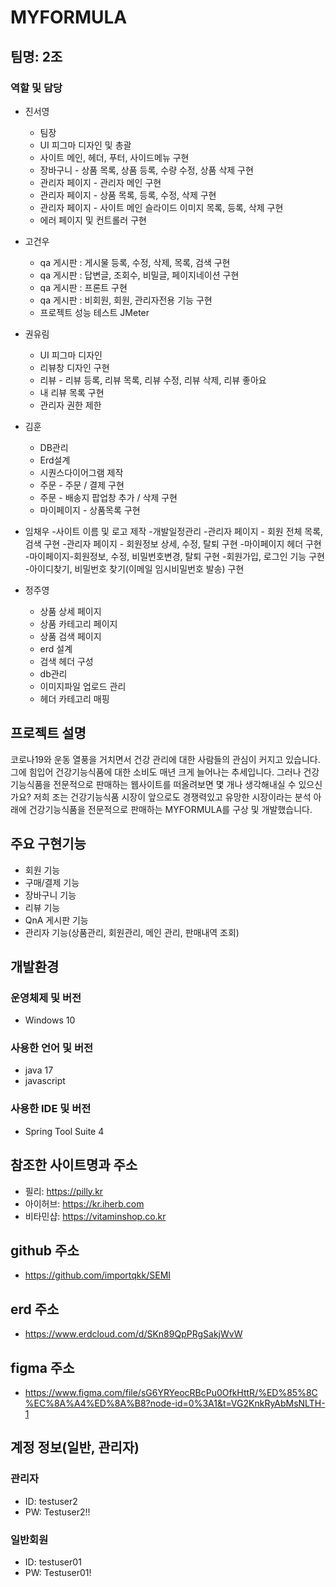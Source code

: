 # MYFORMULA

## 팀명: 2조
### 역할 및 담당
- 진서영
	- 팀장
	- UI 피그마 디자인 및 총괄
	- 사이트 메인, 헤더, 푸터, 사이드메뉴 구현
	- 장바구니 - 상품 목록, 상품 등록, 수량 수정, 상품 삭제 구현
	- 관리자 페이지 - 관리자 메인 구현
	- 관리자 페이지 - 상품 목록, 등록, 수정, 삭제 구현
	- 관리자 페이지 - 사이트 메인 슬라이드 이미지 목록, 등록, 삭제 구현
	- 에러 페이지 및 컨트롤러 구현
  
- 고건우
	- qa 게시판 : 게시물 등록, 수정, 삭제, 목록, 검색 구현
	- qa 게시판 : 답변글, 조회수, 비밀글, 페이지네이션 구현
	- qa 게시판 : 프론트 구현
	- qa 게시판 : 비회원, 회원, 관리자전용 기능 구현
	- 프로젝트 성능 테스트 JMeter
  
- 권유림
	- UI 피그마 디자인
	- 리뷰창 디자인 구현
	- 리뷰 - 리뷰 등록, 리뷰 목록, 리뷰 수정, 리뷰 삭제, 리뷰 좋아요
	- 내 리뷰 목록 구현
	- 관리자 권한 제한
  
- 김훈
	- DB관리
	- Erd설계
	- 시퀀스다이어그램 제작
	- 주문 - 주문 / 결제 구현
	- 주문 - 배송지 팝업창 추가 / 삭제 구현
	- 마이페이지 - 상품목록 구현
  
- 임채우
	-사이트 이름 및 로고 제작
	-개발일정관리
	-관리자 페이지 - 회원 전체 목록, 검색 구현
	-관리자 페이지 - 회원정보 상세, 수정, 탈퇴 구현
	-마이페이지 헤더 구현
	-마이페이지-회원정보, 수정, 비밀번호변경, 탈퇴 구현
	-회원가입, 로그인 기능 구현
	-아이디찾기, 비밀번호 찾기(이메일 임시비밀번호 발송) 구현
  
- 정주영
	- 상품 상세 페이지
	- 상품 카테고리 페이지
	- 상품 검색 페이지
	- erd 설계
	- 검색 헤더 구성
	- db관리
	- 이미지파일 업로드 관리
	- 헤더 카테고리 매핑

## 프로젝트 설명
코로나19와 운동 열풍을 거치면서 건강 관리에 대한 사람들의 관심이 커지고 있습니다.
그에 힘입어 건강기능식품에 대한 소비도 매년 크게 늘어나는 추세입니다.
그러나 건강기능식품을 전문적으로 판매하는 웹사이트를 떠올려보면 몇 개나 생각해내실 수 있으신가요?
저희 조는 건강기능식품 시장이 앞으로도 경쟁력있고 유망한 시장이라는 분석 아래에 건강기능식품을 전문적으로 판매하는 MYFORMULA를 구상 및 개발했습니다.

## 주요 구현기능
- 회원 기능
- 구매/결제 기능
- 장바구니 기능
- 리뷰 기능
- QnA 게시판 기능
- 관리자 기능(상품관리, 회원관리, 메인 관리, 판매내역 조회)

## 개발환경
### 운영체제 및 버전
- Windows 10
### 사용한 언어 및 버전
- java 17
- javascript
### 사용한 IDE 및 버전
- Spring Tool Suite 4

## 참조한 사이트명과 주소
- 필리: https://pilly.kr
- 아이허브: https://kr.iherb.com
- 비타민샵: https://vitaminshop.co.kr

## github 주소
- https://github.com/importqkk/SEMI

## erd 주소
- https://www.erdcloud.com/d/SKn89QpPRgSakjWvW

## figma 주소
* https://www.figma.com/file/sG6YRYeocRBcPu0OfkHttR/%ED%85%8C%EC%8A%A4%ED%8A%B8?node-id=0%3A1&t=VG2KnkRyAbMsNLTH-1

## 계정 정보(일반, 관리자)
### 관리자
- ID: testuser2
- PW: Testuser2!!
### 일반회원
- ID: testuser01
- PW: Testuser01!
